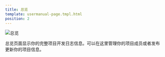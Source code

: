```yaml
---
title: 总览
template: usermanual-page.tmpl.html
position: 2
---
```


![总览][1]

总览页面显示你的完整项目开发日志信息。可以在这里管理你的项目成员或者发布更新你的项目信息。

[1]: /images/platform/dashboard_overview.png

